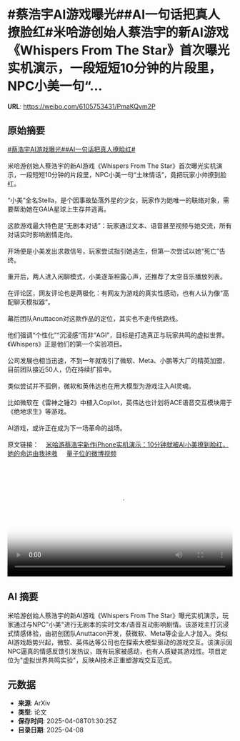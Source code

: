 # #蔡浩宇AI游戏曝光##AI一句话把真人撩脸红#米哈游创始人蔡浩宇的新AI游戏《Whispers From The Star》首次曝光实机演示，一段短短10分钟的片段里，NPC小美一句“...

**URL**: https://weibo.com/6105753431/PmaKQvm2P

## 原始摘要

<a href="https://m.weibo.cn/search?containerid=231522type%3D1%26t%3D10%26q%3D%23%E8%94%A1%E6%B5%A9%E5%AE%87AI%E6%B8%B8%E6%88%8F%E6%9B%9D%E5%85%89%23&amp;extparam=%23%E8%94%A1%E6%B5%A9%E5%AE%87AI%E6%B8%B8%E6%88%8F%E6%9B%9D%E5%85%89%23" data-hide=""><span class="surl-text">#蔡浩宇AI游戏曝光#</span></a><a href="https://m.weibo.cn/search?containerid=231522type%3D1%26t%3D10%26q%3D%23AI%E4%B8%80%E5%8F%A5%E8%AF%9D%E6%8A%8A%E7%9C%9F%E4%BA%BA%E6%92%A9%E8%84%B8%E7%BA%A2%23&amp;extparam=%23AI%E4%B8%80%E5%8F%A5%E8%AF%9D%E6%8A%8A%E7%9C%9F%E4%BA%BA%E6%92%A9%E8%84%B8%E7%BA%A2%23" data-hide=""><span class="surl-text">#AI一句话把真人撩脸红#</span></a><br><br>米哈游创始人蔡浩宇的新AI游戏《Whispers From The Star》首次曝光实机演示，一段短短10分钟的片段里，NPC小美一句“土味情话”，竟把玩家小帅撩到脸红。<br><br>“小美”全名Stella，是个因事故坠落外星的少女，玩家作为她唯一的联络对象，需要帮助她在GAIA星球上生存并逃离。<br><br>这款游戏最大特色是“无剧本对话”：玩家通过文本、语音甚至视频与她交流，所有对话实时影响剧情走向。<br><br>开场便是小美发出求救信号，玩家尝试指引她逃生，但第一次尝试以她“死亡”告终。<br><br>重开后，两人进入闲聊模式，小美逐渐袒露心声，还推荐了太空音乐播放列表。<br><br>在评论区，网友评论也是两极化：有网友为游戏的真实性感动，也有人认为像“高配聊天模拟器”。<br><br>幕后团队Anuttacon对这款作品的定位，其实也不走传统路线。<br><br>他们强调“个性化”“沉浸感”而非“AGI”，目标是打造真正与玩家共鸣的虚拟世界。《Whispers》正是他们的第一个实验项目。<br><br>公司发展也相当迅速，不到一年就吸引了微软、Meta、小鹏等大厂的精英加盟，目前团队接近50人，仍在持续扩招中。<br><br>类似尝试并不孤例，微软和英伟达也在用大模型为游戏注入AI灵魂。<br><br>比如微软在《雷神之锤2》中植入Copilot，英伟达也计划将ACE语音交互模块用于《绝地求生》等游戏。<br><br>AI游戏，或许正在成为下一场革命的战场。<br><br>原文链接：<a href="https://weibo.cn/sinaurl?u=https%3A%2F%2Fmp.weixin.qq.com%2Fs%2FKyKm2jIPnhwIh0LTfjZQ-g" data-hide=""><span class="url-icon"><img style="width: 1rem;height: 1rem" src="https://h5.sinaimg.cn/upload/2015/09/25/3/timeline_card_small_web_default.png" referrerpolicy="no-referrer"></span><span class="surl-text">米哈游蔡浩宇新作iPhone实机演示：10分钟就被AI小美撩到脸红，她的命运由我拯救</span></a> <a href="https://video.weibo.com/show?fid=1034:5152845335560199" data-hide=""><span class="url-icon"><img style="width: 1rem;height: 1rem" src="https://h5.sinaimg.cn/upload/2015/09/25/3/timeline_card_small_video_default.png" referrerpolicy="no-referrer"></span><span class="surl-text">量子位的微博视频</span></a><br clear="both"><div style="clear: both"></div><video controls="controls" poster="https://tvax2.sinaimg.cn/orj480/006Fd7o3ly1i08d8meu2nj30k00zkaav.jpg" style="width: 100%"><source src="https://f.video.weibocdn.com/o0/j14Gj2iTlx08nhU6MsmA01041200fWS50E010.mp4?label=mp4_720p&amp;template=720x1280.24.0&amp;ori=0&amp;ps=1CwnkDw1GXwCQx&amp;Expires=1744079395&amp;ssig=LDUc6Ne3RM&amp;KID=unistore,video"><source src="https://f.video.weibocdn.com/o0/aQYXXcq9lx08nhU6dxgY010412009ef80E010.mp4?label=mp4_hd&amp;template=540x960.24.0&amp;ori=0&amp;ps=1CwnkDw1GXwCQx&amp;Expires=1744079395&amp;ssig=lZvUwnyj%2B7&amp;KID=unistore,video"><source src="https://f.video.weibocdn.com/o0/auEjw855lx08nhU6fSk8010412005a3C0E010.mp4?label=mp4_ld&amp;template=360x640.24.0&amp;ori=0&amp;ps=1CwnkDw1GXwCQx&amp;Expires=1744079395&amp;ssig=BIyg2wp8KS&amp;KID=unistore,video"><p>视频无法显示，请前往<a href="https://video.weibo.com/show?fid=1034%3A5152845335560199" target="_blank" rel="noopener noreferrer">微博视频</a>观看。</p></video>

## AI 摘要

米哈游创始人蔡浩宇的新AI游戏《Whispers From The Star》曝光实机演示，玩家通过与NPC"小美"进行无剧本的实时文本/语音互动影响剧情。该游戏主打沉浸式情感体验，由初创团队Anuttacon开发，获微软、Meta等企业人才加入。类似AI游戏趋势兴起，微软、英伟达等公司也在探索大模型驱动的游戏交互。该演示因NPC逼真的情感反馈引发热议，既有玩家被感动，也有人质疑其游戏性。项目定位为"虚拟世界共鸣实验"，反映AI技术正重塑游戏交互范式。

## 元数据

- **来源**: ArXiv
- **类型**: 论文
- **保存时间**: 2025-04-08T01:30:25Z
- **目录日期**: 2025-04-08
